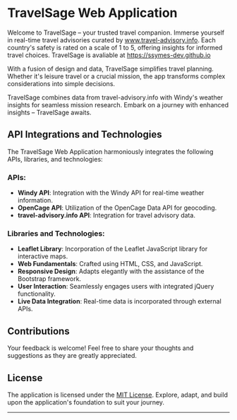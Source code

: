 # TravelSage Web Application

Welcome to TravelSage – your trusted travel companion. Immerse yourself in real-time travel advisories curated by www.travel-advisory.info. Each country's safety is rated on a scale of 1 to 5, offering insights for informed travel choices. TravelSage is avaliable at https://ssymes-dev.github.io

With a fusion of design and data, TravelSage simplifies travel planning. Whether it's leisure travel or a crucial mission, the app transforms complex considerations into simple decisions.

TravelSage combines data from travel-advisory.info with Windy's weather insights for seamless mission research. Embark on a journey with enhanced insights – TravelSage awaits.


## API Integrations and Technologies

The TravelSage Web Application harmoniously integrates the following APIs, libraries, and technologies:

### APIs:

- **Windy API**: Integration with the Windy API for real-time weather information.
- **OpenCage API**:  Utilization of the OpenCage Data API for geocoding.
- **travel-advisory.info API**: Integration for travel advisory data.

### Libraries and Technologies:

- **Leaflet Library**: Incorporation of the Leaflet JavaScript library for interactive maps.
- **Web Fundamentals**: Crafted using HTML, CSS, and JavaScript.
- **Responsive Design**: Adapts elegantly with the assistance of the Bootstrap framework.
- **User Interaction**: Seamlessly engages users with integrated jQuery functionality.
- **Live Data Integration**: Real-time data is incorporated through external APIs.

## Contributions

Your feedback is welcome! Feel free to share your thoughts and suggestions as they are greatly appreciated.

## License

The application is licensed under the [MIT License](LICENSE). Explore, adapt, and build upon the application's foundation to suit your journey.

---
